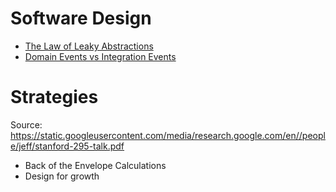 Software Design
===============

 * [The Law of Leaky Abstractions](https://www.joelonsoftware.com/2002/11/11/the-law-of-leaky-abstractions/)
 * [Domain Events vs Integration Events](https://blogs.msdn.microsoft.com/cesardelatorre/2017/02/07/domain-events-vs-integration-events-in-domain-driven-design-and-microservices-architectures/)

# Strategies

Source: https://static.googleusercontent.com/media/research.google.com/en//people/jeff/stanford-295-talk.pdf

 * Back of the Envelope Calculations 
 * Design for growth 